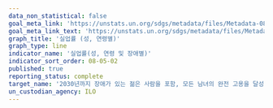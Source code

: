 ```yaml
---
data_non_statistical: false
goal_meta_link: 'https://unstats.un.org/sdgs/metadata/files/Metadata-08-05-02.pdf'
goal_meta_link_text: 'https://unstats.un.org/sdgs/metadata/files/Metadata-08-05-02.pdf'
graph_title: '실업률 (성, 연령별)'
graph_type: line
indicator_name: '실업률(성, 연령 및 장애별)'
indicator_sort_order: 08-05-02
published: true
reporting_status: complete
target_name: '2030년까지 장애가 있는 젊은 사람을 포함, 모든 남녀의 완전 고용을 달성; 동등한 가치의 업무에 대해 동등한 보수 보장'
un_custodian_agency: ILO
---
```

